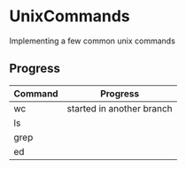 # UnixCommands
Implementing a few common unix commands  

## Progress
| Command | Progress                   |
| ------- | -------------------------- |
| wc      | started in another branch  |
| ls      |                            |
| grep    |                            |
| ed      |                            |
